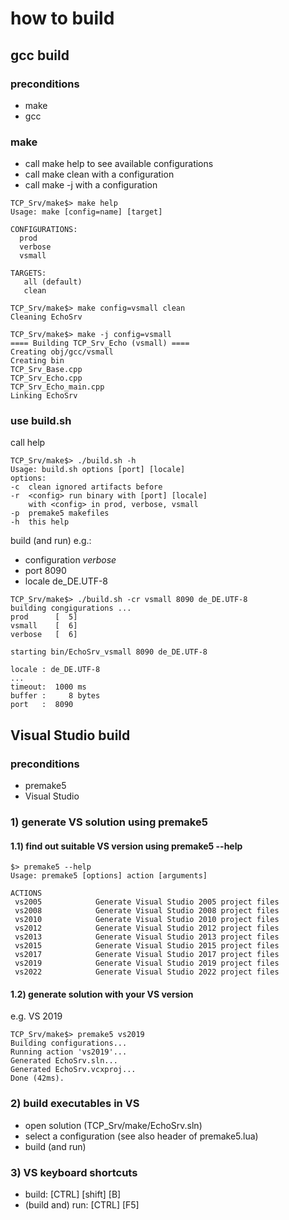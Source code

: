 # how to build
## gcc build
### preconditions
- make
- gcc
### make
- call make help to see available configurations
- call make clean with a configuration
- call make -j with a configuration

````shell
TCP_Srv/make$> make help
Usage: make [config=name] [target]

CONFIGURATIONS:
  prod
  verbose
  vsmall

TARGETS:
   all (default)
   clean

TCP_Srv/make$> make config=vsmall clean
Cleaning EchoSrv

TCP_Srv/make$> make -j config=vsmall
==== Building TCP_Srv_Echo (vsmall) ====
Creating obj/gcc/vsmall
Creating bin
TCP_Srv_Base.cpp
TCP_Srv_Echo.cpp
TCP_Srv_Echo_main.cpp
Linking EchoSrv
````
### use build.sh
call help
````shell
TCP_Srv/make$> ./build.sh -h
Usage: build.sh options [port] [locale]
options:
-c  clean ignored artifacts before
-r  <config> run binary with [port] [locale]
    with <config> in prod, verbose, vsmall
-p  premake5 makefiles
-h  this help
````
build (and run) e.g.:
- configuration _verbose_
- port 8090
- locale de_DE.UTF-8
````shell
TCP_Srv/make$> ./build.sh -cr vsmall 8090 de_DE.UTF-8
building congigurations ...
prod      [  5]
vsmall    [  6]
verbose   [  6]

starting bin/EchoSrv_vsmall 8090 de_DE.UTF-8

locale : de_DE.UTF-8
...
timeout:  1000 ms
buffer :     8 bytes
port   :  8090
````

## Visual Studio build
### preconditions
- premake5
- Visual Studio

### 1) generate VS solution using premake5
#### 1.1) find out suitable VS version using premake5 --help

````shell
$> premake5 --help
Usage: premake5 [options] action [arguments]

ACTIONS
 vs2005            Generate Visual Studio 2005 project files
 vs2008            Generate Visual Studio 2008 project files
 vs2010            Generate Visual Studio 2010 project files
 vs2012            Generate Visual Studio 2012 project files
 vs2013            Generate Visual Studio 2013 project files
 vs2015            Generate Visual Studio 2015 project files
 vs2017            Generate Visual Studio 2017 project files
 vs2019            Generate Visual Studio 2019 project files
 vs2022            Generate Visual Studio 2022 project files
````
#### 1.2) generate solution with your VS version
e.g. VS 2019
````shell
TCP_Srv/make$> premake5 vs2019
Building configurations...
Running action 'vs2019'...
Generated EchoSrv.sln...
Generated EchoSrv.vcxproj...
Done (42ms).
````
### 2) build executables in VS
- open solution (TCP_Srv/make/EchoSrv.sln)
- select a configuration (see also header of premake5.lua)
- build (and run)

### 3) VS keyboard shortcuts
- build: [CTRL] [shift] [B]
- (build and) run: [CTRL] [F5]
